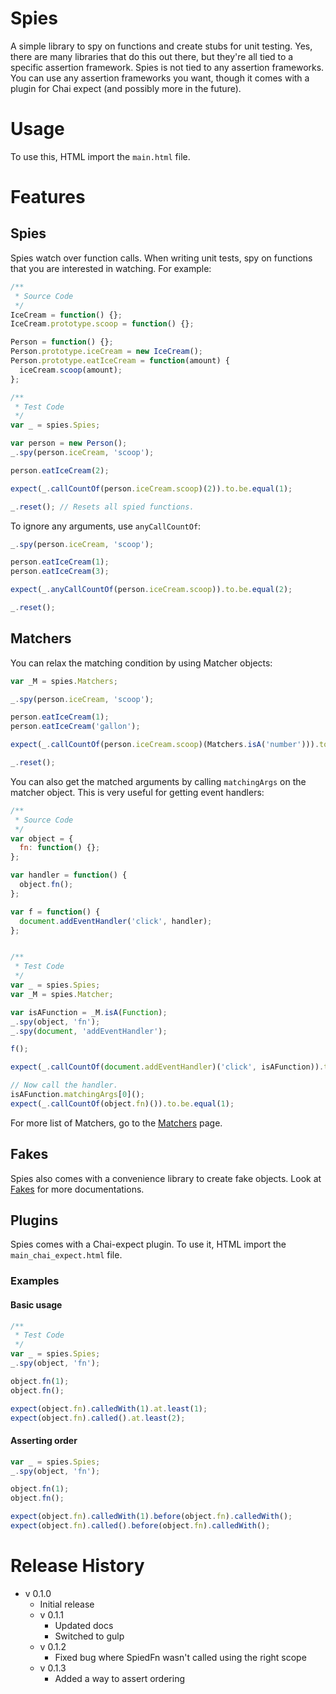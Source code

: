 # Spies
A simple library to spy on functions and create stubs for unit testing. Yes, there are many 
libraries that do this out there, but they're all tied to a specific assertion framework. Spies is 
not tied to any assertion frameworks. You can use any assertion frameworks you want, though it comes
with a plugin for Chai expect (and possibly more in the future).

# Usage
To use this, HTML import the `main.html` file.

# Features
## Spies
Spies watch over function calls. When writing unit tests, spy on functions that you are interested
in watching. For example:

```javascript
/**
 * Source Code
 */
IceCream = function() {};
IceCream.prototype.scoop = function() {};

Person = function() {};
Person.prototype.iceCream = new IceCream();
Person.prototype.eatIceCream = function(amount) {
  iceCream.scoop(amount);
};

/**
 * Test Code
 */
var _ = spies.Spies;

var person = new Person();
_.spy(person.iceCream, 'scoop');

person.eatIceCream(2);

expect(_.callCountOf(person.iceCream.scoop)(2)).to.be.equal(1);

_.reset(); // Resets all spied functions.
```

To ignore any arguments, use `anyCallCountOf`:

```javascript
_.spy(person.iceCream, 'scoop');

person.eatIceCream(1);
person.eatIceCream(3);

expect(_.anyCallCountOf(person.iceCream.scoop)).to.be.equal(2);

_.reset();
```

## Matchers
You can relax the matching condition by using Matcher objects:
```javascript
var _M = spies.Matchers;

_.spy(person.iceCream, 'scoop');

person.eatIceCream(1);
person.eatIceCream('gallon');

expect(_.callCountOf(person.iceCream.scoop)(Matchers.isA('number'))).to.be.equal(1);

_.reset();
```

You can also get the matched arguments by calling `matchingArgs` on the matcher object. This is
very useful for getting event handlers:

```javascript
/**
 * Source Code
 */
var object = {
  fn: function() {};
};

var handler = function() {
  object.fn();
};

var f = function() {
  document.addEventHandler('click', handler);
};


/**
 * Test Code
 */
var _ = spies.Spies;
var _M = spies.Matcher;

var isAFunction = _M.isA(Function);
_.spy(object, 'fn');
_.spy(document, 'addEventHandler');

f();

expect(_.callCountOf(document.addEventHandler)('click', isAFunction)).to.be.equal(1);

// Now call the handler.
isAFunction.matchingArgs[0]();
expect(_.callCountOf(object.fn)()).to.be.equal(1);
```

For more list of Matchers, go to the [Matchers](https://github.com/garysoed/spies/wiki/Matchers) page.

## Fakes
Spies also comes with a convenience library to create fake objects. Look at [Fakes](https://github.com/garysoed/spies/wiki/Fakes) for more
documentations.

## Plugins
Spies comes with a Chai-expect plugin. To use it, HTML import the `main_chai_expect.html` file.

### Examples
#### Basic usage
```javascript
/**
 * Test Code
 */
var _ = spies.Spies;
_.spy(object, 'fn');

object.fn(1);
object.fn();

expect(object.fn).calledWith(1).at.least(1);
expect(object.fn).called().at.least(2);
```

#### Asserting order
```javascript
var _ = spies.Spies;
_.spy(object, 'fn');

object.fn(1);
object.fn();

expect(object.fn).calledWith(1).before(object.fn).calledWith();
expect(object.fn).called().before(object.fn).calledWith();
```

# Release History
- v 0.1.0
  - Initial release
  - v 0.1.1
    - Updated docs
    - Switched to gulp
  - v 0.1.2
    - Fixed bug where SpiedFn wasn't called using the right scope 
  - v 0.1.3
    - Added a way to assert ordering
